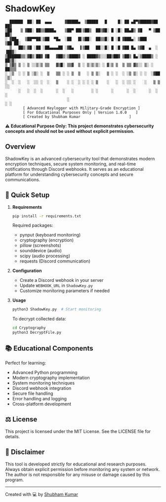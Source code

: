 # ShadowKey

```
  ██████  ██░ ██  ▄▄▄      ▓█████▄  ▒█████   █     █░ ██ ▄█▀▓█████▓██   ██▓
▒██    ▒ ▓██░ ██▒▒████▄    ▒██▀ ██▌▒██▒  ██▒▓█░ █ ░█░ ██▄█▒ ▓█   ▀ ▒██  ██▒
░ ▓██▄   ▒██▀▀██░▒██  ▀█▄  ░██   █▌▒██░  ██▒▒█░ █ ░█ ▓███▄░ ▒███    ▒██ ██░
  ▒   ██▒░▓█ ░██ ░██▄▄▄▄██ ░▓█▄   ▌▒██   ██░░█░ █ ░█ ▓██ █▄ ▒▓█  ▄  ░ ▐██▓░
▒██████▒▒░▓█▒░██▓ ▓█   ▓██▒░▒████▓ ░ ████▓▒░░░██▒██▓ ▒██▒ █▄░▒████▒ ░ ██▒▓░
▒ ▒▓▒ ▒ ░ ▒ ░░▒░▒ ▒▒   ▓▒█░ ▒▒▓  ▒ ░ ▒░▒░▒░ ░ ▓░▒ ▒  ▒ ▒▒ ▓▒░░ ▒░ ░  ██▒▒▒ 
░ ░▒  ░ ░ ▒ ░▒░ ░  ▒   ▒▒ ░ ░ ▒  ▒   ░ ▒ ▒░   ▒ ░ ░  ░ ░▒ ▒░ ░ ░  ░▓██ ░▒░ 
░  ░  ░   ░  ░░ ░  ░   ▒    ░ ░  ░ ░ ░ ░ ▒    ░   ░  ░ ░░ ░    ░   ▒ ▒ ░░  
      ░   ░  ░  ░      ░  ░   ░        ░ ░      ░      ░  ░      ░  ░ ░     
                            ░                                         ░ ░     
        [ Advanced Keylogger with Military-Grade Encryption ]
        [ For Educational Purposes Only | Version 1.0.0    ]
        [ Created by Shubham Kumar                      ]
```

⚠️ **Educational Purpose Only: This project demonstrates cybersecurity concepts and should not be used without explicit permission.**

## Overview

ShadowKey is an advanced cybersecurity tool that demonstrates modern encryption techniques, secure system monitoring, and real-time notifications through Discord webhooks. It serves as an educational platform for understanding cybersecurity concepts and secure communications.

## 🚀 Quick Setup

1. **Requirements**
   ```bash
   pip install -r requirements.txt
   ```
   Required packages:
   - pynput (keyboard monitoring)
   - cryptography (encryption)
   - pillow (screenshots)
   - sounddevice (audio)
   - scipy (audio processing)
   - requests (Discord communication)

2. **Configuration**
   - Create a Discord webhook in your server
   - Update `WEBHOOK_URL` in `ShadowKey.py`
   - Customize monitoring parameters if needed

3. **Usage**
   ```bash
   python3 ShadowKey.py  # Start monitoring
   ```

   To decrypt collected data:
   ```bash
   cd Cryptography
   python3 DecryptFile.py
   ```

## 📚 Educational Components

Perfect for learning:
- Advanced Python programming
- Modern cryptography implementation
- System monitoring techniques
- Discord webhook integration
- Secure file handling
- Error handling and logging
- Cross-platform development


## ⚖️ License

This project is licensed under the MIT License. See the LICENSE file for details.

## 📢 Disclaimer

This tool is developed strictly for educational and research purposes. Always obtain explicit permission before monitoring any system or network. The author is not responsible for any misuse or damage caused by this program.

---
Created with 💻 by [Shubham Kumar](https://github.com/shubham-kumr)
